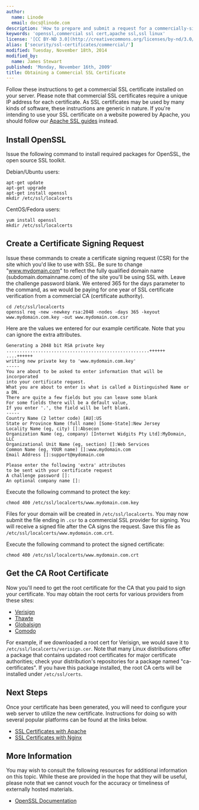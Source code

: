 ```yaml
---
author:
  name: Linode
  email: docs@linode.com
description: 'How to prepare and submit a request for a commercially-signed SSL certificate.'
keywords: 'openssl,commercial ssl cert,apache ssl,ssl linux'
license: '[CC BY-ND 3.0](http://creativecommons.org/licenses/by-nd/3.0/us/)'
alias: ['security/ssl-certificates/commercial/']
modified: Tuesday, November 18th, 2014
modified_by:
  name: James Stewart
published: 'Monday, November 16th, 2009'
title: Obtaining a Commercial SSL Certificate
---
```


Follow these instructions to get a commercial SSL certificate installed on your server. Please note that commercial SSL certificates require a unique IP address for each certificate. As SSL certificates may be used by many kinds of software, these instructions are generic in nature. If you're intending to use your SSL certificate on a website powered by Apache, you should follow our [Apache SSL guides](/docs/web-servers/apache/ssl-guides/) instead.

Install OpenSSL
---------------

Issue the following command to install required packages for OpenSSL, the open source SSL toolkit.

Debian/Ubuntu users:

    apt-get update
    apt-get upgrade
    apt-get install openssl
    mkdir /etc/ssl/localcerts

CentOS/Fedora users:

    yum install openssl
    mkdir /etc/ssl/localcerts

Create a Certificate Signing Request
------------------------------------

Issue these commands to create a certificate signing request (CSR) for the site which you'd like to use with SSL. Be sure to change "www.mydomain.com" to reflect the fully qualified domain name (subdomain.domainname.com) of the site you'll be using SSL with. Leave the challenge password blank. We entered 365 for the days parameter to the command, as we would be paying for one year of SSL certificate verification from a commercial CA (certificate authority).

    cd /etc/ssl/localcerts
    openssl req -new -newkey rsa:2048 -nodes -days 365 -keyout www.mydomain.com.key -out www.mydomain.com.csr

Here are the values we entered for our example certificate. Note that you can ignore the extra attributes.

    Generating a 2048 bit RSA private key
    ......................................................++++++
    ....++++++
    writing new private key to 'www.mydomain.com.key'
    -----
    You are about to be asked to enter information that will be incorporated
    into your certificate request.
    What you are about to enter is what is called a Distinguished Name or a DN.
    There are quite a few fields but you can leave some blank
    For some fields there will be a default value,
    If you enter '.', the field will be left blank.
    -----
    Country Name (2 letter code) [AU]:US
    State or Province Name (full name) [Some-State]:New Jersey
    Locality Name (eg, city) []:Absecon
    Organization Name (eg, company) [Internet Widgits Pty Ltd]:MyDomain, LLC
    Organizational Unit Name (eg, section) []:Web Services
    Common Name (eg, YOUR name) []:www.mydomain.com
    Email Address []:support@mydomain.com

    Please enter the following 'extra' attributes
    to be sent with your certificate request
    A challenge password []:
    An optional company name []:

Execute the following command to protect the key:

    chmod 400 /etc/ssl/localcerts/www.mydomain.com.key

Files for your domain will be created in `/etc/ssl/localcerts`. You may now submit the file ending in `.csr` to a commercial SSL provider for signing. You will receive a signed file after the CA signs the request. Save this file as `/etc/ssl/localcerts/www.mydomain.com.crt`.

Execute the following command to protect the signed certificate:

    chmod 400 /etc/ssl/localcerts/www.mydomain.com.crt

Get the CA Root Certificate
---------------------------

Now you'll need to get the root certificate for the CA that you paid to sign your certificate. You may obtain the root certs for various providers from these sites:

-   [Verisign](https://knowledge.verisign.com/support/ssl-certificates-support/index.html)
-   [Thawte](http://www.thawte.com/roots/index.html)
-   [Globalsign](http://secure.globalsign.net/cacert/)
-   [Comodo](https://support.comodo.com/index.php?_m=downloads&_a=view&parentcategoryid=1&pcid=0&nav=0)

For example, if we downloaded a root cert for Verisign, we would save it to `/etc/ssl/localcerts/verisign.cer`. Note that many Linux distributions offer a package that contains updated root certificates for major certificate authorities; check your distribution's repositories for a package named "ca-certificates". If you have this package installed, the root CA certs will be installed under `/etc/ssl/certs`.

Next Steps
----------

Once your certificate has been generated, you will need to configure your web server to utilize the new certificate.  Instructions for doing so with several popular platforms can be found at the links below.

- [SSL Certificates with Apache](/docs/security/ssl/ssl-apache2)
- [SSL Certificates with Nginx](/docs/security/ssl/ssl-certificates-with-nginx)

More Information
----------------

You may wish to consult the following resources for additional information on this topic. While these are provided in the hope that they will be useful, please note that we cannot vouch for the accuracy or timeliness of externally hosted materials.

- [OpenSSL Documentation](http://www.openssl.org/docs/)
